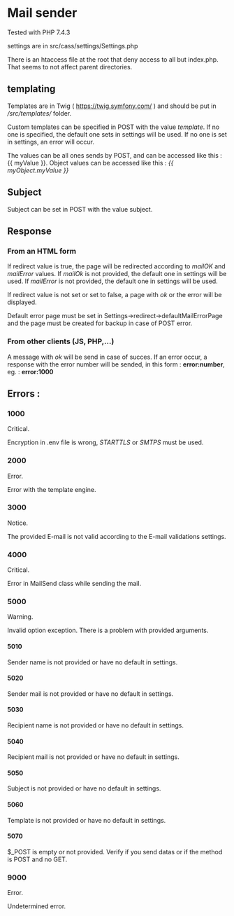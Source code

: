 # Mail sender

Tested with PHP 7.4.3

settings are in src/cass/settings/Settings.php

There is an htaccess file at the root that deny access to all but index.php. That seems to not affect parent directories.

## templating

Templates are in Twig ( https://twig.symfony.com/ ) and should be put in */src/templates/* folder.

Custom templates can be specified in POST with the value *template*. If no one is specified, the default one sets in settings will be used. If no one is set in settings, an error will occur.

The values can be all ones sends by POST, and can be accessed like this : {{ myValue }}. Object values can be accessed like this : *{{ myObject.myValue }}*

## Subject

Subject can be set in POST with the value subject.

## Response
### From an HTML form
If redirect value is true, the page will be redirected according to *mailOK* and *mailError* values. If *mailOk* is not provided, the default one in settings will be used. If *mailError* is not provided, the default one in settings will be used.

If redirect value is not set or set to false, a page with *ok* or the error will be displayed.

Default error page must be set in Settings->redirect->defaultMailErrorPage and the page must be created for backup in case of POST error.

### From other clients (JS, PHP,...)
A message with *ok* will be send in case of succes. If an error occur, a response with the error number will be sended, in this form : **error:number**, eg. : **error:1000**


## Errors :
### 1000

Critical.

Encryption in .env file is wrong, *STARTTLS* or *SMTPS* must be used.

### 2000

Error.

Error with the template engine.

### 3000

Notice.

The provided E-mail is not valid according to the E-mail validations settings.

### 4000

Critical.

Error in MailSend class while sending the mail.

### 5000

Warning.

Invalid option exception. There is a problem with provided arguments.

#### 5010
Sender name is not provided or have no default in settings.

#### 5020
Sender mail is not provided or have no default in settings.

#### 5030
Recipient name is not provided or have no default in settings.

#### 5040
Recipient mail is not provided or have no default in settings.

#### 5050
Subject is not provided or have no default in settings.

#### 5060
Template is not provided or have no default in settings.

#### 5070
$_POST is empty or not provided. Verify if you send datas or if the method is POST and no GET.

### 9000

Error.

Undetermined error.